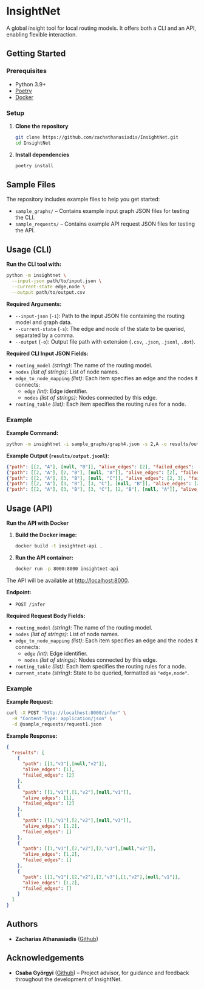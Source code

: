 # InsightNet

A global insight tool for local routing models. It offers both a CLI and an API, enabling flexible interaction.

## Getting Started

### Prerequisites
- Python 3.9+
- [Poetry](https://python-poetry.org/)
- [Docker](https://www.docker.com/)

### Setup

1. **Clone the repository**
   ```sh
   git clone https://github.com/zachathanasiadis/InsightNet.git
   cd InsightNet
   ```

2. **Install dependencies**
   ```sh
   poetry install
   ```

## Sample Files

The repository includes example files to help you get started:

- `sample_graphs/` – Contains example input graph JSON files for testing the CLI.
- `sample_requests/` – Contains example API request JSON files for testing the API.

## Usage (CLI)
**Run the CLI tool with:**

```sh
python -m insightnet \
  --input-json path/to/input.json \
  --current-state edge,node \
  --output path/to/output.csv
```

**Required Arguments:**
- `--input-json` (`-i`): Path to the input JSON file containing the routing model and graph data.
- `--current-state` (`-s`): The edge and node of the state to be queried, separated by a comma.
- `--output` (`-o`): Output file path with extension (`.csv`, `.json`, `.jsonl`, `.dot`).

**Required CLI Input JSON Fields:**
- `routing_model` *(string)*: The name of the routing model.
- `nodes` *(list of strings)*: List of node names.
- `edge_to_node_mapping` *(list)*: Each item specifies an edge and the nodes it connects:
  - `edge` *(int)*: Edge identifier.
  - `nodes` *(list of strings)*: Nodes connected by this edge.
- `routing_table` *(list)*: Each item specifies the routing rules for a node.

### Example
**Example Command:**
```sh
python -m insightnet -i sample_graphs/graph4.json -s 2,A -o results/output.jsonl
```
**Example Output (`results/output.jsonl`):**
```json
{"path": [[2, "A"], [null, "B"]], "alive_edges": [2], "failed_edges": [3]}
{"path": [[2, "A"], [2, "B"], [null, "A"]], "alive_edges": [2], "failed_edges": [1, 3]}
{"path": [[2, "A"], [3, "B"], [null, "C"]], "alive_edges": [2, 3], "failed_edges": [1]}
{"path": [[2, "A"], [3, "B"], [3, "C"], [null, "B"]], "alive_edges": [2, 3], "failed_edges": [1]}
{"path": [[2, "A"], [3, "B"], [3, "C"], [2, "B"], [null, "A"]], "alive_edges": [2, 3], "failed_edges": [1]}
```
## Usage (API)
**Run the API with Docker**
1. **Build the Docker image:**
   ```sh
   docker build -t insightnet-api .
   ```

2. **Run the API container:**
   ```sh
   docker run -p 8000:8000 insightnet-api
   ```

The API will be available at [http://localhost:8000](http://localhost:8000).


**Endpoint:**

- `POST /infer`


**Required Request Body Fields:**

- `routing_model` *(string)*: The name of the routing model.
- `nodes` *(list of strings)*: List of node names.
- `edge_to_node_mapping` *(list)*: Each item specifies an edge and the nodes it connects:
  - `edge` *(int)*: Edge identifier.
  - `nodes` *(list of strings)*: Nodes connected by this edge.
- `routing_table` *(list)*: Each item specifies the routing rules for a node.
- `current_state` *(string)*: State to be queried, formatted as `"edge,node"`.

### Example
**Example Request:**

```sh
curl -X POST "http://localhost:8000/infer" \
  -H "Content-Type: application/json" \
  -d @sample_requests/request1.json
```
**Example Response:**

```json
{
  "results": [
    {
      "path": [[1,"v1"],[null,"v2"]],
      "alive_edges": [1],
      "failed_edges": [2]
    },
    {
      "path": [[1,"v1"],[1,"v2"],[null,"v1"]],
      "alive_edges": [1],
      "failed_edges": [2]
    },
    {
      "path": [[1,"v1"],[2,"v2"],[null,"v3"]],
      "alive_edges": [1,2],
      "failed_edges": []
    },
    {
      "path": [[1,"v1"],[2,"v2"],[2,"v3"],[null,"v2"]],
      "alive_edges": [1,2],
      "failed_edges": []
    },
    {
      "path": [[1,"v1"],[2,"v2"],[2,"v3"],[1,"v2"],[null,"v1"]],
      "alive_edges": [1,2],
      "failed_edges": []
    }
  ]
}
```
## Authors

- **Zacharias Athanasiadis** ([Github](https://www.github.com/zachathanasiadis))


## Acknowledgements

- **Csaba Györgyi** ([Github](https://www.github.com/gycsaba96)) – Project advisor, for guidance and feedback throughout the development of InsightNet.
